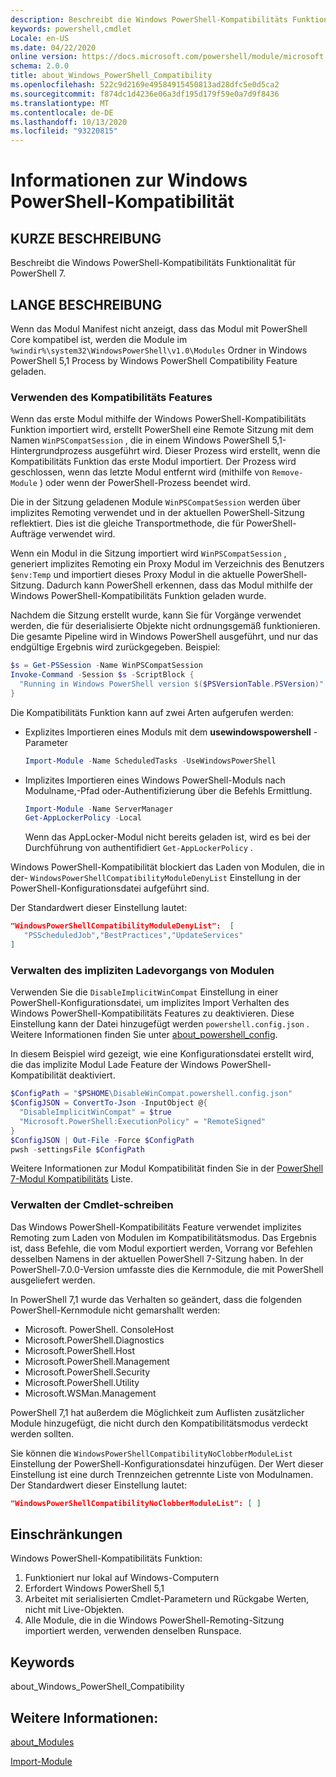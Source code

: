 ```yaml
---
description: Beschreibt die Windows PowerShell-Kompatibilitäts Funktionalität für PowerShell 7.
keywords: powershell,cmdlet
Locale: en-US
ms.date: 04/22/2020
online version: https://docs.microsoft.com/powershell/module/microsoft.powershell.core/about/about_windows_powershell_compatibility?view=powershell-7.1&WT.mc_id=ps-gethelp
schema: 2.0.0
title: about_Windows_PowerShell_Compatibility
ms.openlocfilehash: 522c9d2169e49584915450813ad28dfc5e0d5ca2
ms.sourcegitcommit: f874dc1d4236e06a3df195d179f59e0a7d9f8436
ms.translationtype: MT
ms.contentlocale: de-DE
ms.lasthandoff: 10/13/2020
ms.locfileid: "93220815"
---
```

# <a name="about-windows-powershell-compatibility"></a>Informationen zur Windows PowerShell-Kompatibilität

## <a name="short-description"></a>KURZE BESCHREIBUNG

Beschreibt die Windows PowerShell-Kompatibilitäts Funktionalität für PowerShell 7.

## <a name="long-description"></a>LANGE BESCHREIBUNG

Wenn das Modul Manifest nicht anzeigt, dass das Modul mit PowerShell Core kompatibel ist, werden die Module im `%windir%\system32\WindowsPowerShell\v1.0\Modules` Ordner in Windows PowerShell 5,1 Process by Windows PowerShell Compatibility Feature geladen.

### <a name="using-the-compatibility-feature"></a>Verwenden des Kompatibilitäts Features

Wenn das erste Modul mithilfe der Windows PowerShell-Kompatibilitäts Funktion importiert wird, erstellt PowerShell eine Remote Sitzung mit dem Namen `WinPSCompatSession` , die in einem Windows PowerShell 5,1-Hintergrundprozess ausgeführt wird. Dieser Prozess wird erstellt, wenn die Kompatibilitäts Funktion das erste Modul importiert. Der Prozess wird geschlossen, wenn das letzte Modul entfernt wird (mithilfe von `Remove-Module` ) oder wenn der PowerShell-Prozess beendet wird.

Die in der Sitzung geladenen Module `WinPSCompatSession` werden über implizites Remoting verwendet und in der aktuellen PowerShell-Sitzung reflektiert. Dies ist die gleiche Transportmethode, die für PowerShell-Aufträge verwendet wird.

Wenn ein Modul in die Sitzung importiert wird `WinPSCompatSession` , generiert implizites Remoting ein Proxy Modul im Verzeichnis des Benutzers `$env:Temp` und importiert dieses Proxy Modul in die aktuelle PowerShell-Sitzung. Dadurch kann PowerShell erkennen, dass das Modul mithilfe der Windows PowerShell-Kompatibilitäts Funktion geladen wurde.

Nachdem die Sitzung erstellt wurde, kann Sie für Vorgänge verwendet werden, die für deserialisierte Objekte nicht ordnungsgemäß funktionieren. Die gesamte Pipeline wird in Windows PowerShell ausgeführt, und nur das endgültige Ergebnis wird zurückgegeben. Beispiel:

```powershell
$s = Get-PSSession -Name WinPSCompatSession
Invoke-Command -Session $s -ScriptBlock {
  "Running in Windows PowerShell version $($PSVersionTable.PSVersion)"
}
```

Die Kompatibilitäts Funktion kann auf zwei Arten aufgerufen werden:

- Explizites Importieren eines Moduls mit dem **usewindowspowershell** -Parameter

   ```powershell
   Import-Module -Name ScheduledTasks -UseWindowsPowerShell
   ```

- Implizites Importieren eines Windows PowerShell-Moduls nach Modulname,-Pfad oder-Authentifizierung über die Befehls Ermittlung.

   ```powershell
   Import-Module -Name ServerManager
   Get-AppLockerPolicy -Local
   ```

   Wenn das AppLocker-Modul nicht bereits geladen ist, wird es bei der Durchführung von authentifidiert  `Get-AppLockerPolicy` .

Windows PowerShell-Kompatibilität blockiert das Laden von Modulen, die in der- `WindowsPowerShellCompatibilityModuleDenyList` Einstellung in der PowerShell-Konfigurationsdatei aufgeführt sind.

Der Standardwert dieser Einstellung lautet:

```json
"WindowsPowerShellCompatibilityModuleDenyList":  [
   "PSScheduledJob","BestPractices","UpdateServices"
]
```

### <a name="managing-implicit-module-loading"></a>Verwalten des impliziten Ladevorgangs von Modulen

Verwenden Sie die `DisableImplicitWinCompat` Einstellung in einer PowerShell-Konfigurationsdatei, um implizites Import Verhalten des Windows PowerShell-Kompatibilitäts Features zu deaktivieren. Diese Einstellung kann der Datei hinzugefügt werden `powershell.config.json` . Weitere Informationen finden Sie unter [about_powershell_config](about_powershell_config.md).

In diesem Beispiel wird gezeigt, wie eine Konfigurationsdatei erstellt wird, die das implizite Modul Lade Feature der Windows PowerShell-Kompatibilität deaktiviert.

```powershell
$ConfigPath = "$PSHOME\DisableWinCompat.powershell.config.json"
$ConfigJSON = ConvertTo-Json -InputObject @{
  "DisableImplicitWinCompat" = $true
  "Microsoft.PowerShell:ExecutionPolicy" = "RemoteSigned"
}
$ConfigJSON | Out-File -Force $ConfigPath
pwsh -settingsFile $ConfigPath
```

Weitere Informationen zur Modul Kompatibilität finden Sie in der [PowerShell 7-Modul Kompatibilitäts](https://aka.ms/PSModuleCompat) Liste.

### <a name="managing-cmdlet-clobbering"></a>Verwalten der Cmdlet-schreiben

Das Windows PowerShell-Kompatibilitäts Feature verwendet implizites Remoting zum Laden von Modulen im Kompatibilitätsmodus. Das Ergebnis ist, dass Befehle, die vom Modul exportiert werden, Vorrang vor Befehlen desselben Namens in der aktuellen PowerShell 7-Sitzung haben. In der PowerShell-7.0.0-Version umfasste dies die Kernmodule, die mit PowerShell ausgeliefert werden.

In PowerShell 7,1 wurde das Verhalten so geändert, dass die folgenden PowerShell-Kernmodule nicht gemarshallt werden:

- Microsoft. PowerShell. ConsoleHost
- Microsoft.PowerShell.Diagnostics
- Microsoft.PowerShell.Host
- Microsoft.PowerShell.Management
- Microsoft.PowerShell.Security
- Microsoft.PowerShell.Utility
- Microsoft.WSMan.Management

PowerShell 7,1 hat außerdem die Möglichkeit zum Auflisten zusätzlicher Module hinzugefügt, die nicht durch den Kompatibilitätsmodus verdeckt werden sollten.

Sie können die `WindowsPowerShellCompatibilityNoClobberModuleList` Einstellung der PowerShell-Konfigurationsdatei hinzufügen. Der Wert dieser Einstellung ist eine durch Trennzeichen getrennte Liste von Modulnamen. Der Standardwert dieser Einstellung lautet:

```json
"WindowsPowerShellCompatibilityNoClobberModuleList": [ ]
```

## <a name="limitations"></a>Einschränkungen

Windows PowerShell-Kompatibilitäts Funktion:

1. Funktioniert nur lokal auf Windows-Computern
1. Erfordert Windows PowerShell 5,1
1. Arbeitet mit serialisierten Cmdlet-Parametern und Rückgabe Werten, nicht mit Live-Objekten.
1. Alle Module, die in die Windows PowerShell-Remoting-Sitzung importiert werden, verwenden denselben Runspace.

## <a name="keywords"></a>Keywords

about_Windows_PowerShell_Compatibility

## <a name="see-also"></a>Weitere Informationen:

[about_Modules](about_Modules.md)

[Import-Module](xref:Microsoft.PowerShell.Core.Import-Module)

